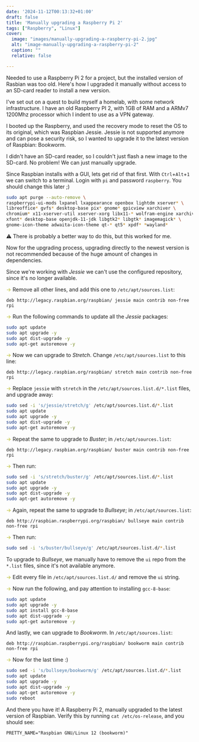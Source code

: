 ```yaml
---
date: '2024-11-12T00:13:32+01:00'
draft: false
title: 'Manually upgrading a Raspberry Pi 2'
tags: ["Raspberry", "Linux"]
cover:
  image: "images/manually-upgrading-a-raspberry-pi-2.jpg"
  alt: "image-manually-upgrading-a-raspberry-pi-2"
  caption: ""
  relative: false

---
```


Needed to use a Raspberry Pi 2 for a project, but the installed version of Rasbian was too old. 
Here's how I upgraded it manually without access to an SD-card reader to install a new version. 
<!--more-->

I've set out on a quest to build myself a homelab, with some network infrastructure. 
I have an old Raspberry PI 2, with 1GB of RAM and a ARMv7 1200Mhz processor which I indent to use as a VPN gateway. 

I booted up the Raspberry, and used the recovery mode to reset the OS to its original, which was Raspbian Jessie.
Jessie is not supported anymore and can pose a security risk, so I wanted to upgrade it to the latest version of Raspbian: Bookworm.

I didn't have an SD-card reader, so I couldn't just flash a new image to the SD-card. No problem! We can just manually upgrade.

Since Raspbian installs with a GUI, lets get rid of that first. With `Ctrl`+`Alt`+`1` we can switch to a terminal.
Login with `pi` and password `raspberry`. You should change this later ;)

```bash
sudo apt purge --auto-remove \
raspberrypi-ui-mods lxpanel lxappearance openbox lightdm xserver* \
libreoffice* gvfs* desktop-base pix* gnome* gpicview xarchiver \
chromium* x11-xserver-util xserver-xorg libx11-* wolfram-engine xarchiver \
xfont* desktop-base openjdk-11-jdk libgtk2* libgtk* imagemagick* \
gnome-icon-theme adwaita-icon-theme qt-* qt5* xpdf* *wayland*
```

⚠️️ There is probably a better way to do this, but this worked for me.

Now for the upgrading process, upgrading directly to the newest version is not recommended because of the huge amount of changes in dependencies. 

Since we're working with _Jessie_ we can't use the configured repository, since it's no longer available.

<span style="color: #B8BB25;">→</span> Remove all other lines, and add this one to `/etc/apt/sources.list`:
```text
deb http://legacy.raspbian.org/raspbian/ jessie main contrib non-free rpi
````

<span style="color: #B8BB25;">→</span> Run the following commands to update all the _Jessie_ packages:
```bash
sudo apt update
sudo apt upgrade -y
sudo apt dist-upgrade -y
sudo apt-get autoremove -y
```

<span style="color: #B8BB25;">→</span> Now we can upgrade to _Stretch_. Change `/etc/apt/sources.list` to this line:
```text
deb http://legacy.raspbian.org/raspbian/ stretch main contrib non-free rpi
```

<span style="color: #B8BB25;">→</span> Replace `jessie` with `stretch` in the `/etc/apt/sources.list.d/*.list` files, and upgrade away:

```bash
sudo sed -i 's/jessie/stretch/g' /etc/apt/sources.list.d/*.list
sudo apt update
sudo apt upgrade -y
sudo apt dist-upgrade -y
sudo apt-get autoremove -y
```

<span style="color: #B8BB25;">→</span> Repeat the same to upgrade to _Buster_; in `/etc/apt/sources.list`:
```text
deb http://legacy.raspbian.org/raspbian/ buster main contrib non-free rpi
```
<span style="color: #B8BB25;">→</span> Then run:
```bash
sudo sed -i 's/stretch/buster/g' /etc/apt/sources.list.d/*.list
sudo apt update
sudo apt upgrade -y
sudo apt dist-upgrade -y
sudo apt-get autoremove -y
```

<span style="color: #B8BB25;">→</span> Again, repeat the same to upgrade to _Bullseye_; in `/etc/apt/sources.list`:
```text
deb http://raspbian.raspberrypi.org/raspbian/ bullseye main contrib non-free rpi
```
<span style="color: #B8BB25;">→</span> Then run:
```bash
sudo sed -i 's/buster/bullseye/g' /etc/apt/sources.list.d/*.list
```

To upgrade to _Bullseye_, we manually have to remove the `ui` repo from the `*.list` files, since it's not available anymore.   

<span style="color: #B8BB25;">→</span> Edit every file in `/etc/apt/sources.list.d/` and remove the `ui` string.

<span style="color: #B8BB25;">→</span> Now run the following, and pay attention to installing `gcc-8-base`:

```bash
sudo apt update
sudo apt upgrade -y
sudo apt install gcc-8-base
sudo apt dist-upgrade -y
sudo apt-get autoremove -y
```

And lastly, we can upgrade to _Bookworm_. In `/etc/apt/sources.list`:
```text
deb http://raspbian.raspberrypi.org/raspbian/ bookworm main contrib non-free rpi
```
<span style="color: #B8BB25;">→</span> Now for the last time :)
```bash
sudo sed -i 's/bullseye/bookworm/g' /etc/apt/sources.list.d/*.list
sudo apt update
sudo apt upgrade -y
sudo apt dist-upgrade -y
sudo apt-get autoremove -y
sudo reboot
```

And there you have it! A Raspberry Pi 2, manually upgraded to the latest version of Raspbian.
Verify this by running `cat /etc/os-release`, and you should see:

```text
PRETTY_NAME="Raspbian GNU/Linux 12 (bookworm)"
```